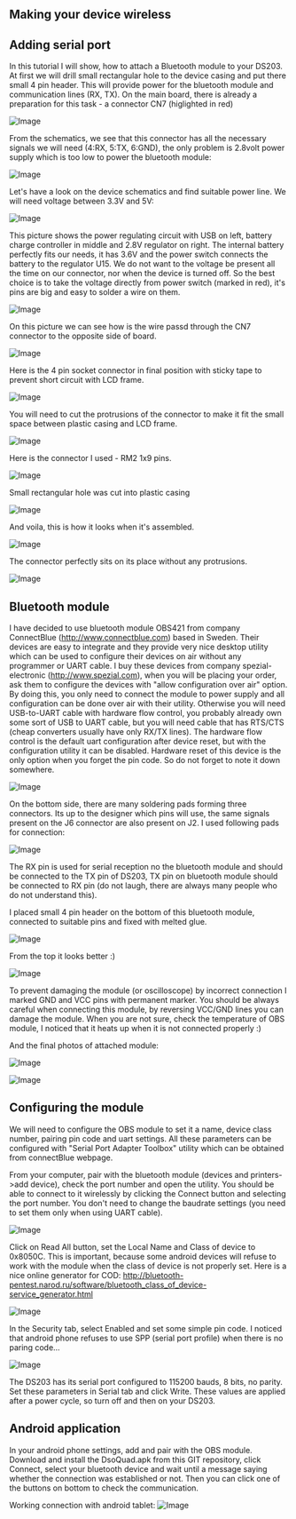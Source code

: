 Making your device wireless
---------------------------

Adding serial port
------------------

In this tutorial I will show, how to attach a Bluetooth module to your DS203. At first we will drill small rectangular hole to the device casing and put there small 4 pin header. This will provide power for the bluetooth module and communication lines (RX, TX). On the main board, there is already a preparation for this task - a connector CN7 (higlighted in red)

![Image](/gabonator/DS203/raw/master/Man/SerialOutput/images/board_h.jpg)

From the schematics, we see that this connector has all the necessary signals we will need (4:RX, 5:TX, 6:GND), the only problem is 2.8volt power supply which is too low to power the bluetooth module:

![Image](/gabonator/DS203/raw/master/Man/SerialOutput/images/schem_cn7.png)

Let's have a look on the device schematics and find suitable power line. We will need voltage between 3.3V and 5V:

![Image](/gabonator/DS203/raw/master/Man/SerialOutput/images/schem_power.png)

This picture shows the power regulating circuit with USB on left, battery charge controller in middle and 2.8V regulator on right. The internal battery perfectly fits our needs, it has 3.6V and the power switch connects the battery to the regulator U15. We do not want to the voltage be present all the time on our connector, nor when the device is turned off. So the best choice is to take the voltage directly from power switch (marked in red), it's pins are big and easy to solder a wire on them.

![Image](/gabonator/DS203/raw/master/Man/SerialOutput/images/photo_1.jpg)

On this picture we can see how is the wire passd through the CN7 connector to the opposite side of board.

![Image](/gabonator/DS203/raw/master/Man/SerialOutput/images/photo_2.jpg)

Here is the 4 pin socket connector in final position with sticky tape to prevent short circuit with LCD frame.

![Image](/gabonator/DS203/raw/master/Man/SerialOutput/images/photo_3.jpg)

You will need to cut the protrusions of the connector to make it fit the small space between plastic casing and LCD frame.

![Image](/gabonator/DS203/raw/master/Man/SerialOutput/images/photo_4.jpg)

Here is the connector I used - RM2 1x9 pins.

![Image](/gabonator/DS203/raw/master/Man/SerialOutput/images/photo_5.jpg)

Small rectangular hole was cut into plastic casing

![Image](/gabonator/DS203/raw/master/Man/SerialOutput/images/photo_6.jpg)

And voila, this is how it looks when it's assembled.

![Image](/gabonator/DS203/raw/master/Man/SerialOutput/images/photo_7.jpg)

The connector perfectly sits on its place without any protrusions.

![Image](/gabonator/DS203/raw/master/Man/SerialOutput/images/photo_8.jpg)


Bluetooth module
----------------
I have decided to use bluetooth module OBS421 from company ConnectBlue (http://www.connectblue.com) based in Sweden. Their devices are easy to integrate and they provide very nice desktop utility which can be used to configure their devices on air without any programmer or UART cable.
I buy these devices from company spezial-electronic (http://www.spezial.com), when you will be placing your order, ask them to configure the devices with "allow configuration over air" option. By doing this, you only need to connect the module to power supply and all configuration can be done over air with their utility. Otherwise you will need USB-to-UART cable with hardware flow control, you probably already own some sort of USB to UART cable, but you will need cable that has RTS/CTS (cheap converters usually have only RX/TX lines). The hardware flow control is the default uart configuration after device reset, but with the configuration utility it can be disabled. Hardware reset of this device is the only option when you forget the pin code. So do not forget to note it down somewhere. 

![Image](/gabonator/DS203/raw/master/Man/SerialOutput/images/obs421.jpg)

On the bottom side, there are many soldering pads forming three connectors. Its up to the designer which pins will use, the same signals present on the J6 connector are also present on J2. I used following pads for connection:

![Image](/gabonator/DS203/raw/master/Man/SerialOutput/images/obs421pins.png)

The RX pin is used for serial reception no the bluetooth module and should be connected to the TX pin of DS203, TX pin on bluetooth module should be connected to RX pin (do not laugh, there are always many people who do not understand this).

I placed small 4 pin header on the bottom of this bluetooth module, connected to suitable pins and fixed with melted glue.

![Image](/gabonator/DS203/raw/master/Man/SerialOutput/images/photo_9.jpg)

From the top it looks better :)

![Image](/gabonator/DS203/raw/master/Man/SerialOutput/images/photo_10.jpg)

To prevent damaging the module (or oscilloscope) by incorrect connection I marked GND and VCC pins with permanent marker. You should be always careful when connecting this module, by reversing VCC/GND lines you can damage the module. When you are not sure, check the temperature of OBS module, I noticed that it heats up when it is not connected properly :)

And the final photos of attached module:

![Image](/gabonator/DS203/raw/master/Man/SerialOutput/images/photo_11.jpg)

![Image](/gabonator/DS203/raw/master/Man/SerialOutput/images/photo_12.jpg)



Configuring the module
----------------------

We will need to configure the OBS module to set it a name, device class number, pairing pin code and uart settings. All these parameters can be configured with "Serial Port Adapter Toolbox" utility which can be obtained from connectBlue webpage.

From your computer, pair with the bluetooth module (devices and printers->add device), check the port number and open the utility. You should be able to connect to it wirelessly by clicking the Connect button and selecting the port number. You don't need to change the baudrate settings (you need to set them only when using UART cable). 

![Image](/gabonator/DS203/raw/master/Man/SerialOutput/images/toolbox_0.png)

Click on Read All button, set the Local Name and Class of device to 0x8050C. This is important, because some android devices will refuse to work with the module when the class of device is not properly set. Here is a nice online generator for COD: http://bluetooth-pentest.narod.ru/software/bluetooth_class_of_device-service_generator.html

![Image](/gabonator/DS203/raw/master/Man/SerialOutput/images/toolbox_1.png)

In the Security tab, select Enabled and set some simple pin code. I noticed that android phone refuses to use SPP (serial port profile) when there is no paring code...

![Image](/gabonator/DS203/raw/master/Man/SerialOutput/images/toolbox_2.png)

The DS203 has its serial port configured to 115200 bauds, 8 bits, no parity. Set these parameters in Serial tab and click Write. These values are applied after a power cycle, so turn off and then on your DS203.


Android application
-------------------

In your android phone settings, add and pair with the OBS module. Download and install the DsoQuad.apk from this GIT repository, click Connect, select your bluetooth device and wait until a message saying whether the connection was established or not. Then you can click one of the buttons on bottom to check the communication.

Working connection with android tablet:
![Image](/gabonator/DS203/raw/master/Man/SerialOutput/images/photo_tablet.jpg)

